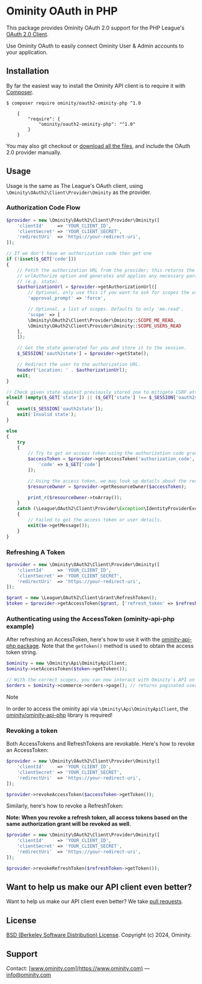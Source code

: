 # Ominity OAuth in PHP #

This package provides Ominity OAuth 2.0 support for the PHP League's [OAuth 2.0 Client](https://github.com/thephpleague/oauth2-client).

Use Ominity OAuth to easily connect Ominity User & Admin accounts to your application.

## Installation ##

By far the easiest way to install the Ominity API client is to require it with [Composer](http://getcomposer.org/doc/00-intro.md).

	$ composer require ominity/oauth2-ominity-php ^1.0

	    {
	        "require": {
	            "ominity/oauth2-ominity-php": "^1.0"
	        }
	    }


You may also git checkout or [download all the files](https://github.com/ominity/oauth2-ominity-php/archive/master.zip), and include the OAuth 2.0 provider manually.

## Usage

Usage is the same as The League's OAuth client, using `\Ominity\OAuth2\Client\Provider\Ominity` as the provider.

### Authorization Code Flow

```php
$provider = new \Ominity\OAuth2\Client\Provider\Ominity([
    'clientId'     => 'YOUR_CLIENT_ID',
    'clientSecret' => 'YOUR_CLIENT_SECRET',
    'redirectUri'  => 'https://your-redirect-uri',
]);

// If we don't have an authorization code then get one
if (!isset($_GET['code']))
{
    // Fetch the authorization URL from the provider; this returns the
    // urlAuthorize option and generates and applies any necessary parameters
    // (e.g. state).
    $authorizationUrl = $provider->getAuthorizationUrl([
        // Optional, only use this if you want to ask for scopes the user previously denied.
        'approval_prompt' => 'force',

        // Optional, a list of scopes. Defaults to only 'me.read'.
        'scope' => [
        \Ominity\OAuth2\Client\Provider\Ominity::SCOPE_ME_READ,
	    \Ominity\OAuth2\Client\Provider\Ominity::SCOPE_USERS_READ
	],
    ]);

    // Get the state generated for you and store it to the session.
    $_SESSION['oauth2state'] = $provider->getState();

    // Redirect the user to the authorization URL.
    header('Location: ' . $authorizationUrl);
    exit;
}

// Check given state against previously stored one to mitigate CSRF attack
elseif (empty($_GET['state']) || ($_GET['state'] !== $_SESSION['oauth2state']))
{
    unset($_SESSION['oauth2state']);
    exit('Invalid state');
}

else
{
    try
    {
        // Try to get an access token using the authorization code grant.
        $accessToken = $provider->getAccessToken('authorization_code', [
            'code' => $_GET['code']
        ]);

        // Using the access token, we may look up details about the resource owner.
        $resourceOwner = $provider->getResourceOwner($accessToken);

        print_r($resourceOwner->toArray());
    }
    catch (\League\OAuth2\Client\Provider\Exception\IdentityProviderException $e)
    {
        // Failed to get the access token or user details.
        exit($e->getMessage());
    }
}
```

### Refreshing A Token

```php
$provider = new \Ominity\OAuth2\Client\Provider\Ominity([
    'clientId'     => 'YOUR_CLIENT_ID',
    'clientSecret' => 'YOUR_CLIENT_SECRET',
    'redirectUri'  => 'https://your-redirect-uri',
]);

$grant = new \League\OAuth2\Client\Grant\RefreshToken();
$token = $provider->getAccessToken($grant, ['refresh_token' => $refreshToken]);
```


### Authenticating using the AccessToken (ominity-api-php example)

After refreshing an AccessToken, here's how to use it with the [ominity-api-php package](https://www.github.com/ominity/ominity-api-php). Note that the `getToken()` method is used to obtain the access token string.

```php
$ominity = new \Ominity\Api\OminityApiClient;
$ominity->setAccessToken($token->getToken());

// With the correct scopes, you can now interact with Ominity's API on behalf of the User
$orders = $ominity->commerce->orders->page(); // returns paginated user orders
```

> [!NOTE]
> In order to access the ominity api via `\Ominity\Api\OminityApiClient`, the [ominity/ominity-api-php](github.com/ominity/ominity-api-php) library is required!

### Revoking a token

Both AccessTokens and RefreshTokens are revokable. Here's how to revoke an AccessToken:

```php
$provider = new \Ominity\OAuth2\Client\Provider\Ominity([
    'clientId'     => 'YOUR_CLIENT_ID',
    'clientSecret' => 'YOUR_CLIENT_SECRET',
    'redirectUri'  => 'https://your-redirect-uri',
]);

$provider->revokeAccessToken($accessToken->getToken());
```

Similarly, here's how to revoke a RefreshToken:

**Note: When you revoke a refresh token, all access tokens based on the same authorization grant will be revoked as well.**

```php
$provider = new \Ominity\OAuth2\Client\Provider\Ominity([
    'clientId'     => 'YOUR_CLIENT_ID',
    'clientSecret' => 'YOUR_CLIENT_SECRET',
    'redirectUri'  => 'https://your-redirect-uri',
]);

$provider->revokeRefreshToken($refreshToken->getToken());
```


## Want to help us make our API client even better? ##

Want to help us make our API client even better? We take [pull requests](https://github.com/ominity/ominity-api-php/pulls?utf8=%E2%9C%93&q=is%3Apr).

## License ##
[BSD (Berkeley Software Distribution) License](http://www.opensource.org/licenses/bsd-license.php).
Copyright (c) 2024, Ominity.

## Support ##
Contact: [www.ominity.com](https://www.ominity.com) — info@ominity.com
